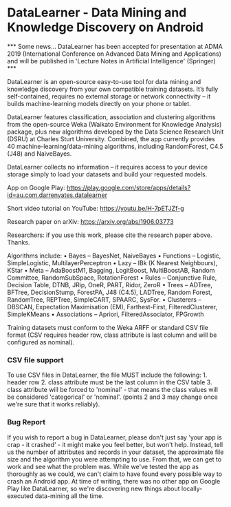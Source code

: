 # DataLearner - Data Mining and Knowledge Discovery on Android

*** Some news... DataLearner has been accepted for presentation at ADMA 2019 (International Conference on Advanced Data Mining and Applications) and will be published in 'Lecture Notes in Artificial Intelligence' (Springer) ***

DataLearner is an open-source easy-to-use tool for data mining and knowledge discovery from your own compatible training datasets. It’s fully self-contained, requires no external storage or network connectivity – it builds machine-learning models directly on your phone or tablet.

DataLearner features classification, association and clustering algorithms from the open-source Weka (Waikato Environment for Knowledge Analysis) package, plus new algorithms developed by the Data Science Research Unit (DSRU) at Charles Sturt University. Combined, the app currently provides 40 machine-learning/data-mining algorithms, including RandomForest, C4.5 (J48) and NaiveBayes.

DataLearner collects no information – it requires access to your device storage simply to load your datasets and build your requested models.

App on Google Play: https://play.google.com/store/apps/details?id=au.com.darrenyates.datalearner

Short video tutorial on YouTube: https://youtu.be/H-7pETJZf-g

Research paper on arXiv: https://arxiv.org/abs/1906.03773

Researchers: if you use this work, please cite the research paper above. Thanks.

Algorithms include:
•	Bayes – BayesNet, NaiveBayes
•	Functions – Logistic, SimpleLogistic, MultilayerPerceptron
•	Lazy – IBk (K Nearest Neighbours), KStar
•	Meta – AdaBoostM1, Bagging, LogitBoost, MultiBoostAB, Random Committee, RandomSubSpace, RotationForest
•	Rules – Conjunctive Rule, Decision Table, DTNB, JRip, OneR, PART, Ridor, ZeroR
•	Trees – ADTree, BFTree, DecisionStump, ForestPA, J48 (C4.5), LADTree, Random Forest, RandomTree, REPTree, SimpleCART, SPAARC, SysFor.
•	Clusterers – DBSCAN, Expectation Maximisation (EM), Farthest-First, FilteredClusterer, SimpleKMeans
•	Associations – Apriori, FilteredAssociator, FPGrowth

Training datasets must conform to the Weka ARFF or standard CSV file format (CSV requires header row, class attribute is last column and will be configured as nominal).

<H3>CSV file support</H3>
To use CSV files in DataLearner, the file MUST include the following:
1. header row
2. class attribute must be the last column in the CSV table
3. class attribute will be forced to 'nominal' - that means the class values will be considered 'categorical' or 'nominal'.
(points 2 and 3 may change once we're sure that it works reliably).

<H3>Bug Report</H3>
If you wish to report a bug in DataLearner, please don't just say 'your app is crap - it crashed' - it might make you feel better, but won't help.
Instead, tell us the number of attributes and records in your dataset, the approximate file size and the algorithm you were attempting to use.
From that, we can get to work and see what the problem was.
While we've tested the app as thoroughly as we could, we can't claim to have found every possible way to crash an Android app.
At time of writing, there was no other app on Google Play like DataLearner, so we're discovering new things about locally-executed data-mining all the time.